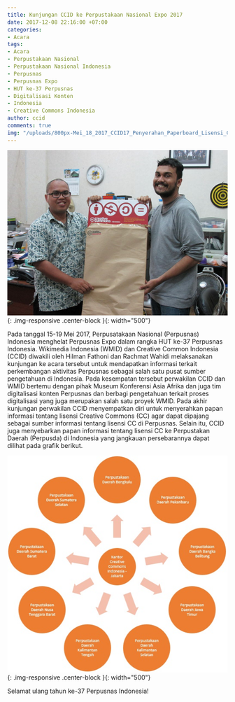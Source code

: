 ```yaml
---
title: Kunjungan CCID ke Perpustakaan Nasional Expo 2017
date: 2017-12-08 22:16:00 +07:00
categories:
- Acara
tags:
- Acara
- Perpustakaan Nasional
- Perpustakaan Nasional Indonesia
- Perpusnas
- Perpusnas Expo
- HUT ke-37 Perpusnas
- Digitalisasi Konten
- Indonesia
- Creative Commons Indonesia
author: ccid
comments: true
img: "/uploads/800px-Mei_18_2017_CCID17_Penyerahan_Paperboard_Lisensi_CC_untuk_Perpustakaan_Nasional_RI.jpg"
---
```


![800px-Mei_18_2017_CCID17_Penyerahan_Paperboard_Lisensi_CC_untuk_Perpustakaan_Nasional_RI.jpg](/uploads/800px-Mei_18_2017_CCID17_Penyerahan_Paperboard_Lisensi_CC_untuk_Perpustakaan_Nasional_RI.jpg){: .img-responsive .center-block }{: width="500"}

Pada tanggal 15-19 Mei 2017, Perpusatakaan Nasional (Perpusnas) Indonesia menghelat Perpusnas Expo dalam rangka HUT ke-37 Perpusnas Indonesia. Wikimedia Indonesia (WMID) dan Creative Common Indonesia (CCID) diwakili oleh Hilman Fathoni dan Rachmat Wahidi melaksanakan kunjungan ke acara tersebut untuk mendapatkan informasi terkait perkembangan aktivitas Perpusnas sebagai salah satu pusat sumber pengetahuan di Indonesia. Pada kesempatan tersebut perwakilan CCID dan WMID bertemu dengan pihak Museum Konferensi Asia Afrika dan juga tim digitalisasi konten Perpusnas dan berbagi pengetahuan terkait proses digitalisasi yang juga merupakan salah satu proyek WMID. Pada akhir kunjungan perwakilan CCID menyempatkan diri untuk menyerahkan papan informasi tentang lisensi Creative Commons (CC) agar dapat dipajang sebagai sumber informasi tentang lisensi CC di Perpusnas. Selain itu, CCID juga menyebarkan papan informasi tentang lisensi CC ke Perpustakan Daerah (Perpusda) di Indonesia yang jangkauan persebarannya dapat dilihat pada grafik berikut.

![Persebaran_papan_informasi_Lisensi_CC_ke_perpustakaan_daerah_di_Indonesia.jpg](/uploads/Persebaran_papan_informasi_Lisensi_CC_ke_perpustakaan_daerah_di_Indonesia.jpg){: .img-responsive .center-block }{: width="500"}

Selamat ulang tahun ke-37 Perpusnas Indonesia!